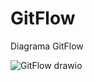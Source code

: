 # GitFlow
Diagrama GitFlow

![GitFlow drawio](https://user-images.githubusercontent.com/9430430/162111317-e4537dcc-f67d-43e2-a410-ac148875db66.png)


